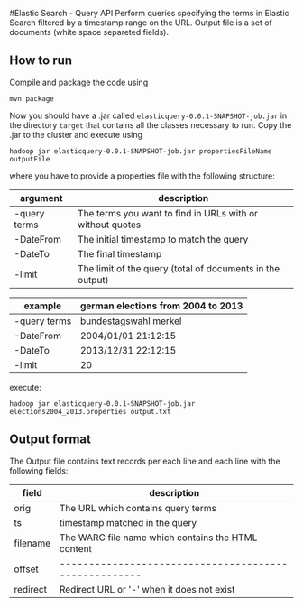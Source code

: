 #Elastic Search - Query API
Perform queries specifying the terms in Elastic Search filtered by a timestamp range on the URL.
Output file is a set of documents (white space separeted fields).

## How to run

Compile and package the code using

    mvn package

Now you should have a .jar called `elasticquery-0.0.1-SNAPSHOT-job.jar`
in the directory `target` that contains all the classes necessary to run. Copy
the .jar to the cluster and execute using 

    hadoop jar elasticquery-0.0.1-SNAPSHOT-job.jar propertiesFileName outputFile

where you have to provide a properties file with the following structure:

| argument     | description                                              |
|--------------|----------------------------------------------------------|
| -query terms | The terms you want to find in URLs with or without quotes|
| -DateFrom    | The initial timestamp to match the query                 |
| -DateTo      | The final timestamp                                      |
| -limit       | The limit of the query (total of documents in the output)|

| example      | german elections from 2004 to 2013                       |
|--------------|----------------------------------------------------------|
| -query terms | bundestagswahl merkel                                    |
| -DateFrom    | 2004/01/01 21:12:15                                      |
| -DateTo      | 2013/12/31 22:12:15                                      |
| -limit       | 20                                                       |
execute:

    hadoop jar elasticquery-0.0.1-SNAPSHOT-job.jar elections2004_2013.properties output.txt

## Output format

The Output file contains text records per each line and each line with
the following fields:

| field   | description                                          |
|---------|------------------------------------------------------|
|orig     | The URL which contains query terms                   |
|ts       | timestamp matched in the query 					     |
|filename | The WARC file name which contains the HTML content   |
|offset   | -----------------------------------------------------|
|redirect | Redirect URL or '-' when it does not exist           |

